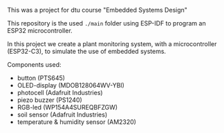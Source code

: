 This was a project for dtu course "Embedded Systems Design"

This repository is the used `./main` folder using ESP-IDF to program an ESP32 microcontroller. 

In this project we create a plant monitoring system, with a microcontroller (ESP32-C3), to simulate the use of embedded systems.

Components used:
* button (PTS645)
* OLED-display (MDOB128064WV-YBI)
* photocell (Adafruit Industries)
* piezo buzzer (PS1240)
* RGB-led (WP154A4SUREQBFZGW)
* soil sensor (Adafruit Industries)
* temperature & humidity sensor (AM2320)
